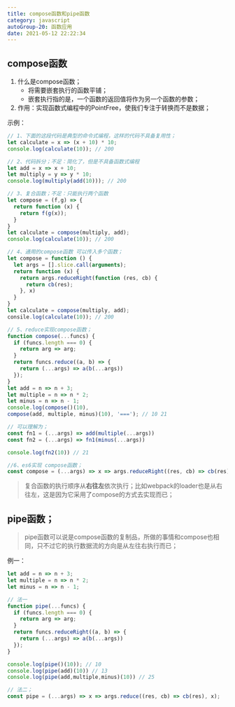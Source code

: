 ```yaml
---
title: compose函数和pipe函数
category: javascript
autoGroup-20: 函数应用
date: 2021-05-12 22:22:34
---
```


## compose函数

1. 什么是compose函数；
   - 将需要嵌套执行的函数平铺；
   - 嵌套执行指的是，一个函数的返回值将作为另一个函数的参数；
2. 作用：实现函数式编程中的PointFree，使我们专注于转换而不是数据；

示例：

```javascript
// 1、下面的这段代码是典型的命令式编程，这样的代码不具备复用性；
let calculate = x => (x + 10) * 10;
console.log(calculate(10)); // 200

// 2、代码拆分；不足：简化了，但是不具备函数式编程
let add = x => x + 10;
let multiply = y => y * 10;
console.log(multiply(add(10))); // 200

// 3、复合函数；不足：只能执行两个函数
let compose = (f,g) => {
  return function (x) {
    return f(g(x));
  }
}
let calculate = compose(multiply, add);
console.log(calculate(10)); // 200

// 4、通用的compose函数 可以传入多个函数；
let compose = function () {
  let args = [].slice.call(arguments);
  return function (x) {
    return args.reduceRight(function (res, cb) {
      return cb(res);
    }, x)
  }
}
let calculate = compose(multiply, add);
consile.log(calculate(10)); // 200

// 5、reduce实现compose函数；
function compose(...funcs) {
  if (funcs.length === 0) {
    return arg => arg;
  }
  return funcs.reduce((a, b) => {
    return (...args) => a(b(...args))
  });
}
let add = n => n + 3;
let multiple = n => n * 2;
let minus = n => n - 1;
console.log(compose()(10),
compose(add, multiple, minus)(10), '==='); // 10 21

// 可以理解为；
const fn1 = (...args) => add(multiple(...args))
const fn2 = (...args) => fn1(minus(...args))

console.log(fn2(10)) // 21

//6、es6实现 compose函数；
const compose = (...args) => x => args.reduceRight((res, cb) => cb(res), x);
```

> 复合函数的执行顺序从**右往左**依次执行；比如webpack的loader也是从右往左，这是因为它采用了compose的方式去实现而已；

## pipe函数；

> pipe函数可以说是compose函数的复制品，所做的事情和compose也相同，只不过它的执行数据流的方向是从左往右执行而已；

例一：

```javaScript
let add = n => n + 3;
let multiple = n => n * 2;
let minus = n => n - 1;

// 法一
function pipe(...funcs) {
  if (funcs.length === 0) {
    return arg => arg;
  }
  return funcs.reduceRight((a, b) => {
    return (...args) => a(b(...args))
  });
}

console.log(pipe()(10)); // 10
console.log(pipe(add)(10)) // 13
console.log(pipe(add,multiple,minus)(10)) // 25

// 法二；
const pipe = (...args) => x => args.reduce((res, cb) => cb(res), x);
```

